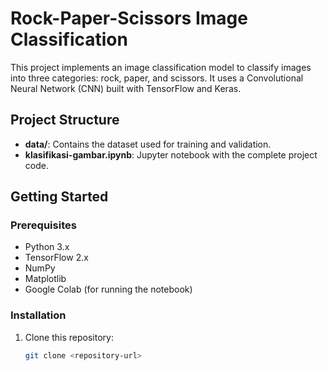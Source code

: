 # Rock-Paper-Scissors Image Classification

This project implements an image classification model to classify images into three categories: rock, paper, and scissors. It uses a Convolutional Neural Network (CNN) built with TensorFlow and Keras.

## Project Structure

- **data/**: Contains the dataset used for training and validation.
- **klasifikasi-gambar.ipynb**: Jupyter notebook with the complete project code.

## Getting Started

### Prerequisites

- Python 3.x
- TensorFlow 2.x
- NumPy
- Matplotlib
- Google Colab (for running the notebook)

### Installation

1. Clone this repository:
   ```bash
   git clone <repository-url>
   ```
